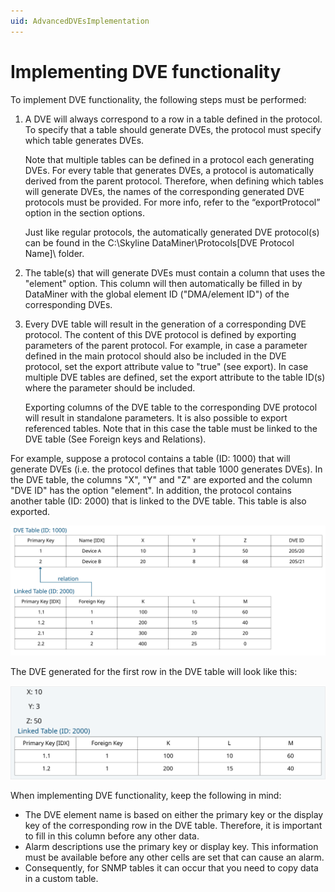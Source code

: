 ```yaml
---
uid: AdvancedDVEsImplementation
---
```


# Implementing DVE functionality

To implement DVE functionality, the following steps must be performed:

1. A DVE will always correspond to a row in a table defined in the protocol. To specify that a table should generate DVEs, the protocol must specify which table generates DVEs.

    Note that multiple tables can be defined in a protocol each generating DVEs. For every table that generates DVEs, a protocol is automatically derived from the parent protocol. Therefore, when defining which tables will generate DVEs, the names of the corresponding generated DVE protocols must be provided. For more info, refer to the “exportProtocol” option in the section options.

    Just like regular protocols, the automatically generated DVE protocol(s) can be found in the C:\Skyline DataMiner\Protocols\[DVE Protocol Name]\ folder.

1. The table(s) that will generate DVEs must contain a column that uses the "element" option. This column will then automatically be filled in by DataMiner with the global element ID ("DMA/element ID") of the corresponding DVEs.

1. Every DVE table will result in the generation of a corresponding DVE protocol. The content of this DVE protocol is defined by exporting parameters of the parent protocol. For example, in case a parameter defined in the main protocol should also be included in the DVE protocol, set the export attribute value to "true" (see export). In case multiple DVE tables are defined, set the export attribute to the table ID(s) where the parameter should be included.

    Exporting columns of the DVE table to the corresponding DVE protocol will result in standalone parameters. It is also possible to export referenced tables. Note that in this case the table must be linked to the DVE table (See Foreign keys and Relations).

For example, suppose a protocol contains a table (ID: 1000) that will generate DVEs (i.e. the protocol defines that table 1000 generates DVEs). In the DVE table, the columns "X", "Y" and "Z" are exported and the column "DVE ID" has the option "element". In addition, the protocol contains another table (ID: 2000) that is linked to the DVE table. This table is also exported.

![alt text](../../images/Advanced_Topics_-_DVE_concept.svg "A table linked to a DVE table")

The DVE generated for the first row in the DVE table will look like this:

![alt text](../../images/Advanced_Topics_-_DVE_concept_-_result.svg "Resulting DVE layout")

When implementing DVE functionality, keep the following in mind:

- The DVE element name is based on either the primary key or the display key of the corresponding row in the DVE table. Therefore, it is important to fill in this column before any other data.
- Alarm descriptions use the primary key or display key. This information must be available before any other cells are set that can cause an alarm.
- Consequently, for SNMP tables it can occur that you need to copy data in a custom table.
